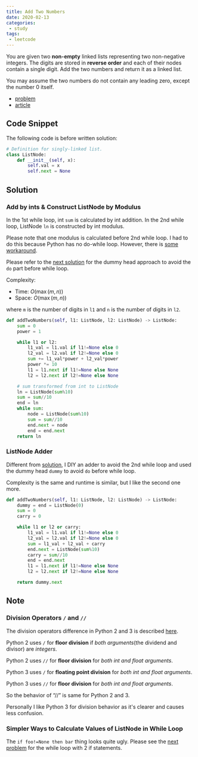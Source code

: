 ```yaml
---
title: Add Two Numbers
date: 2020-02-13
categories:
 - study
tags:
 - leetcode
---
```


You are given two **non-empty** linked lists representing two non-negative integers. The digits are stored in **reverse order** and each of their nodes contain a single digit. Add the two numbers and return it as a linked list.

You may assume the two numbers do not contain any leading zero, except the number 0 itself.

- [problem](https://leetcode.com/problems/add-two-numbers/)
- [article](https://leetcode.com/articles/add-two-numbers/)

<!-- more -->

## Code Snippet

The following code is before written solution:

```python
# Definition for singly-linked list.
class ListNode:
    def __init__(self, x):
        self.val = x
        self.next = None
```

## Solution

### Add by ints & Construct ListNode by Modulus

In the 1st while loop, int `sum` is calculated by int addition. In the 2nd while loop, ListNode `ln` is constructed by int modulus.

Please note that one modulus is calculated before 2nd while loop. I had to do this because Python has no do-while loop. However, there is [some workaround](https://stackoverflow.com/a/743186).

Please refer to the [next solution](#listnode-adder) for the dummy head approach to avoid the `do` part before while loop.

Complexity:

- Time: $O(\max(m,n))$
- Space: $O(\max(m,n))$

where `m` is the number of digits in `l1` and `n` is the number of digits in `l2`.

```python
def addTwoNumbers(self, l1: ListNode, l2: ListNode) -> ListNode:
    sum = 0
    power = 1

    while l1 or l2:
        l1_val = l1.val if l1!=None else 0
        l2_val = l2.val if l2!=None else 0
        sum += l1_val*power + l2_val*power
        power *= 10
        l1 = l1.next if l1!=None else None
        l2 = l2.next if l2!=None else None

    # sum transformed from int to ListNode
    ln = ListNode(sum%10)
    sum = sum//10
    end = ln
    while sum:
        node = ListNode(sum%10)
        sum = sum//10
        end.next = node
        end = end.next
    return ln
```

### ListNode Adder

Different from [solution](#add-by-ints--construct-listnode-by-modulus), I DIY an adder to avoid the 2nd while loop and used the dummy head `dummy` to avoid `do` before while loop.

Complexity is the same and runtime is similar, but I like the second one more.

```python
def addTwoNumbers(self, l1: ListNode, l2: ListNode) -> ListNode:
    dummy = end = ListNode(0)
    sum = 0
    carry = 0

    while l1 or l2 or carry:
        l1_val = l1.val if l1!=None else 0
        l2_val = l2.val if l2!=None else 0
        sum = l1_val + l2_val + carry
        end.next = ListNode(sum%10)
        carry = sum//10
        end = end.next
        l1 = l1.next if l1!=None else None
        l2 = l2.next if l2!=None else None

    return dummy.next
```

## Note

### Division Operators `/` and `//`

The division operators difference in Python 2 and 3 is described [here](https://www.geeksforgeeks.org/division-operator-in-python/).

Python 2 uses `/` for **floor division** if *both arguments*(the dividend and divisor) are *integers*.

Python 2 uses `//` for **floor division** for *both int and float arguments*.

Python 3 uses `/` for **floating point division** for *both int and float arguments*.

Python 3 uses `//` for **floor division** for *both int and float arguments*.

So the behavior of “//” is same for Python 2 and 3.

Personally I like Python 3 for division behavior as it's clearer and causes less confusion.

### Simpler Ways to Calculate Values of ListNode in While Loop

The `if foo!=None then bar` thing looks quite ugly. Please see the [next problem](add_two_numbers_ii) for the while loop with 2 if statements.

